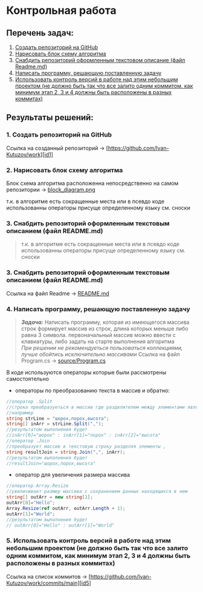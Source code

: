 # Контрольная работа

## Перечень задач:
1. [Создать репозиторий на GitHub](#task1)
2. [Нарисовать блок схему алгоритма](#task2)
3. [Снабдить репозиторий оформленным текстовом описание (файл Readme.md)](#task3)
4. [Написать программу, решающую поставленную задачу](#task4)
5. [Использовать контроль версий в работе над этим небольшим проектом (не должно быть так что все залито одним коммитом, как минимум этап 2, 3 и 4 должны быть расположены в разных коммитах)](#task5)

## Результаты решений:
### <a name="task1"></a>1. Создать репозиторий на GitHub
Ссылка на созданный репозиторий -> [https://github.com/Ivan-Kutuzov/work][id1]

### <a name="task2"></a>2. Нарисовать блок схему алгоритма
Блок схема алгоритма расположенна непосредственно на самом репозитории -> [block_diagram.png][id2]

   т.к. в алгоритме есть сокращенные места или в псевдо коде использованны операторы присуще определенному языку см. сноски
### <a name="task2"></a>3. Снабдить репозиторий оформленным текстовым описанием (файл README.md)
>т.к. в алгоритме есть сокращенные места или в псевдо коде использованны операторы присуще определенному языку см. сноски
### <a name="task3"></a>3. Снабдить репозиторий оформленным текстовым описанием (файл README.md)
Ссылка на файл Readme -> [README.md][id3]
### <a name="task4"></a>4. Написать программу, решающую поставленную задачу
>***Задача:*** Написать программу, которая из имеющегося массива строк формирует массив из строк, длина которых меньше либо равна 3 символа. первоначальный массив можно ввести с клавиатуры, либо задать на старте выполнения алгоритма<br/>*При решении не рекомендуеться пользоваться коллекциями, лучше обойтись исключительно массивами*
Ссылка на файл Program.cs -> [source/Program.cs][id4]

В коде используются операторы которые были рассмотрены самостоятельно

- операторы по преобразованию текста в массив и обратно:
```C#
//оператор .Split
//строка преобразуеться в массив где разделителем между элементами является ,
//например
string strLine = "шорох,порох,высота";
string[] inArr = strLine.Split(",");
//результатом выполнения будет
//inArr[0]="шорох" : inArr[1]="порох" : inArr[2]="высота"
//оператор .Join
//преобразует массив в текстовую строку разделяя элементы , 
string resultJoin = string.Join(",", inArr);
//результатом выполнения будет
//resultJoin="шорох,порох,высота"
```
- оператор для увеличения размера массива
```C#
//оператор Array.Resize
//увеличивает размер массива с сохранением данных находящихся в нем
string[] outArr = new string[1];
outArr[0]="Hello";
Array.Resize(ref outArr, outArr.Length + 1);
outArr[1]="World";
//результатом выполнения будет
// outArr[0]="Hello" : outArr[1]="World"
```
### <a name="task5"></a>5. Использовать контроль версий в работе над этим небольшим проектом (не должно быть так что все залито одним коммитом, как минимум этап 2, 3 и 4 должны быть расположены в разных коммитах)

Ссылка на список коммитов -> [https://github.com/Ivan-Kutuzov/work/commits/main][id5]

[id1]: https://github.com/Ivan-Kutuzov/work
[id2]: block_diagram.png
[id3]: README.md
[id3]: README.md
[id4]: source/Program.cs
[id5]: https://github.com/Ivan-Kutuzov/work/commits/main
